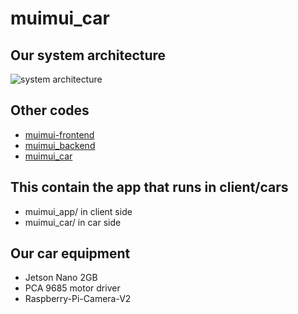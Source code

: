 # muimui_car
## Our system architecture
![system architecture](https://imgur.com/a/7F1F0uJ)

## Other codes
- [muimui-frontend](https://github.com/GinGerBread-Yellow/muimui-frontend/)
- [muimui_backend](https://github.com/TimChou-ntu/muimui_backend/)
- [muimui_car](https://github.com/TintinWuNTUEE/muimui_car/)
## This contain the app that runs in client/cars
- muimui_app/ in client side
- muimui_car/ in car side

## Our car equipment
- Jetson Nano 2GB
- PCA 9685 motor driver
- Raspberry-Pi-Camera-V2
